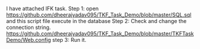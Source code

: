 I have attached IFK task. 
Step 1: open https://github.com/dheerajyadav095/TKF_Task_Demo/blob/master/SQL.sql and this script file execute in the database
Step 2: Check and change the connection string.
          https://github.com/dheerajyadav095/TKF_Task_Demo/blob/master/TKFTaskDemo/Web.config
step 3: Run it.
